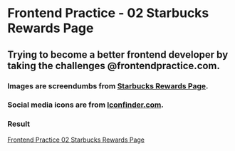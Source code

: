 <h1>Frontend Practice - 02 Starbucks Rewards Page</h1>

<h2>Trying to become a better frontend developer by taking the challenges @frontendpractice.com.</h2>

<h3>Images are screendumbs from <a href="https://www.starbucks.com/rewards">Starbucks Rewards Page</a>.</h3>
<h3>Social media icons are from <a href="https://www.iconfinder.com/">Iconfinder.com</a>.</h3>

<h3>Result</h3>
<a href="https://vivi4531.github.io/frontend-practice-starbucks/">Frontend Practice 02 Starbucks Rewards Page</a>
